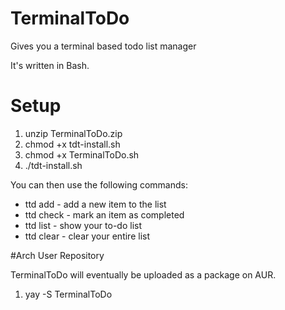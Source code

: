 # TerminalToDo
Gives you a terminal based todo list manager

It's written in Bash.

# Setup

1) unzip TerminalToDo.zip
2) chmod +x tdt-install.sh
2) chmod +x TerminalToDo.sh
3) ./tdt-install.sh

You can then use the following commands:
* ttd add - add a new item to the list
* ttd check - mark an item as completed
* ttd list - show your to-do list
* ttd clear - clear your entire list

#Arch User Repository

TerminalToDo will eventually be uploaded as a package on AUR.

1) yay -S TerminalToDo
